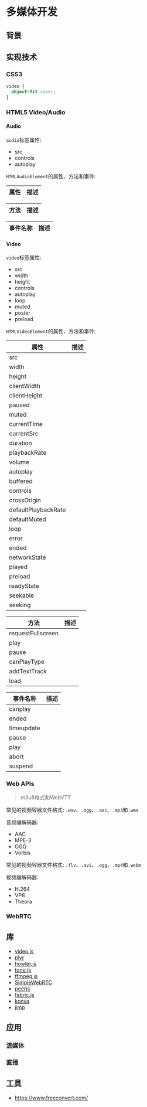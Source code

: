 # 多媒体开发

## 背景


## 实现技术

### CSS3

```css
video {
  object-fit:cover;
}

```

### HTML5 Video/Audio

#### Audio

`audio`标签属性:

- src
- controls
- autoplay


`HTMLAudioElement`的属性、方法和事件:

| 属性  | 描述 |
| ---  | ---- |

| 方法    | 描述  |
| -----  | ----- |

| 事件名称  |  描述  |
| -----   | -----  |

#### Video


`video`标签属性:

- src
- width
- height
- controls
- autoplay
- loop
- muted
- poster
- preload


`HTMLVideoElement`的属性、方法和事件:

| 属性  | 描述 |
| ---  | ---- |
| src   |
| width |
| height |
| clientWidth |
| clientHeight |
| paused  |
| muted   |
| currentTime |
| currentSrc  |
| duration  |
| playbackRate |
| volume |
| autoplay |
| buffered |
| controls |
| crossOrigin |
| defaultPlaybackRate |
| defaultMuted |
| loop |
| error |
| ended |
| networkState |
| played |
| preload |
| readyState |
| seekable |
| seeking |

| 方法    | 描述  |
| -----  | ----- |
| requestFullscreen | 
| play  |
| pause |
| canPlayType |
| addTextTrack |
| load |


| 事件名称  |  描述  |
| -----   | -----  |
| canplay |
| ended   |
| timeupdate |
| pause |
| play  |
| abort |
| suspend |

### Web APIs

> m3u8格式和WebVTT

常见的视频容器文件格式: `.wav`、`.ogg`、`.aac`、`.mp3`和`.wma`

音频编解码器: 

- AAC
- MPE-3
- OGG
- Vorbis

常见的视频容器文件格式: `.flv`、`.avi`、`.ogg`、`.mp4`和`.webm`

视频编解码器:

- H.264
- VP8
- Theora


### WebRTC

## 库

- [video.js](https://github.com/videojs/video.js)
- [plyr](https://github.com/sampotts/plyr)
- [howler.js](https://github.com/goldfire/howler.js)
- [tone.js](https://github.com/Tonejs/Tone.js)
- [ffmpeg.js](https://github.com/Kagami/ffmpeg.js)
- [SimpleWebRTC](https://github.com/simplewebrtc/SimpleWebRTC)
- [peerjs](https://github.com/peers/peerjs)
- [fabric.js](https://github.com/fabricjs/fabric.js)
- [konva](https://github.com/konvajs/konva)
- [jimp](https://github.com/jimp-dev/jimp)

## 应用

### 流媒体

### 直播

## 工具

- <https://www.freeconvert.com/>
